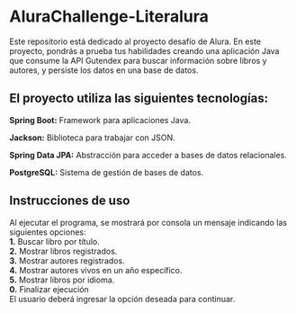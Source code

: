 # AluraChallenge-Literalura

Este repositorio está dedicado al proyecto desafío de Alura. En este proyecto, pondrás a prueba tus habilidades creando una aplicación Java que consume la API Gutendex para buscar información sobre libros y autores, y persiste los datos en una base de datos.

## El proyecto utiliza las siguientes tecnologías:

**Spring Boot:** Framework para aplicaciones Java.

**Jackson:** Biblioteca para trabajar con JSON.

**Spring Data JPA:** Abstracción para acceder a bases de datos relacionales.

**PostgreSQL:** Sistema de gestión de bases de datos.

## Instrucciones de uso
Al ejecutar el programa, se mostrará por consola un mensaje indicando las siguientes opciones: \
**1.** Buscar libro por título. \
**2.** Mostrar libros registrados.\
**3.** Mostrar autores registrados.\
**4.** Mostrar autores vivos en un año específico.\
**5.** Mostrar libros por idioma.\
**0.** Finalizar ejecución\
El usuario deberá ingresar la opción deseada para continuar.



